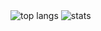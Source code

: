 

<!--
**rosaceaee/rosaceaee** is a ✨ _special_ ✨ repository because its `README.md` (this file) appears on your GitHub profile.

Here are some ideas to get you started:

- 🔭 I’m currently working on ...
- 🌱 I’m currently learning ...
- 👯 I’m looking to collaborate on ...
- 🤔 I’m looking for help with ...
- 💬 Ask me about ...
- 📫 How to reach me: ...
- 😄 Pronouns: ...
- ⚡ Fun fact: ...
-->
<div class="wrapper">
  <img src="https://github-readme-stats.vercel.app/api/top-langs/?username=rosaceaee&layout=compact" alt="top langs" />
  <img src="https://github-readme-stats.vercel.app/api?username=rosaceaee&show_icons=true&theme=radical" alt="stats" />
</div>
